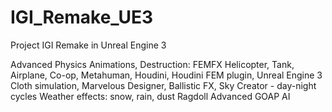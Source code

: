 # IGI_Remake_UE3
Project IGI Remake in Unreal Engine 3


Advanced Physics Animations, Destruction: FEMFX
Helicopter,
Tank,
Airplane,
Co-op,
Metahuman,
Houdini,
Houdini FEM plugin,
Unreal Engine 3
Cloth simulation, 
Marvelous Designer,
Ballistic FX,
Sky Creator - day-night cycles
Weather effects: snow, rain, dust 
Ragdoll
Advanced GOAP AI
